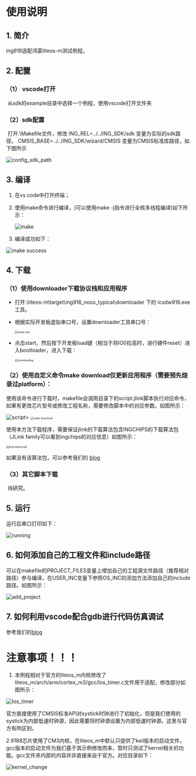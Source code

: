 # 使用说明

## 1. 简介

ing918适配鸿蒙liteos-m测试例程。



## 2. 配置

### （1） vscode打开

​	从sdk的example目录中选择一个例程，使用vscode打开文件夹



### （2）sdk配置

​	打开.\Makefile文件，修改 ING_REL=../../ING_SDK/sdk 变量为实际的sdk路径，
    CMSIS_BASE=../../ING_SDK/wizard/CMSIS 变量为CMSIS标准库路径，如下图所示


<img src="./doc/picture/config_sdk_path.png" alt="config_sdk_path" style="zoom:100%;" />



## 3. 编译

1. 在vs code中打开终端；


2. 使用make命令进行编译，(可以使用make -j指令进行全核多线程编译)如下所示：	

   <img src="./doc/picture/make.png" alt="make" style="zoom:100%;" />

4. 编译成功如下：	

  <img src="./doc/picture/make success.png" alt="make success" style="zoom:100%;" />



## 4. 下载

### （1）使用downloader下载协议栈和应用程序

- 打开.\liteos-m\target\ing916_noos_typical\downloader 下的 icsdw916.exe工具。

- 根据实际开发板虚拟串口号，设置downloader工具串口号：

  <img src="./doc/picture/setup uart.png" alt="setup uart" style="zoom:50%;" />

- 点击start，然后按下开发板load键（相当于将IO0拉高时，进行硬件reset）进入bootloader，进入下载：

  <img src="./doc/picture/downloading.png" alt="downloading" style="zoom:50%;" />



### （2）使用自定义命令make download仅更新应用程序（需要预先烧录过platform）：
  使用该命令进行下载时，makefile会调用目录下的script.jlink脚本执行对应命令，如果有更改芯片型号或修改工程名称，需要修改脚本中的对应参数。如图所示：

  <img src="./doc/picture/jlink-src.png" alt="script" style="zoom:100%;" />>
  <img src="./doc/picture/make download.png" alt="make download" style="zoom:50%;" />

  使用本方法下载程序，需要保证jlink的下载算法包含INGCHIPS的下载算法包（JLink family可以看到ingchips的对应信息）如图所示：

  <img src="./doc/picture/jlink-device.png" alt="jlink-download" style="zoom:50%;" />

  如果没有该算法包，可以参考我们的
  [blog](https://ingchips.github.io/docs/mass_production/swd_burn/)

### （3）其它脚本下载

​	待研究。



## 5. 运行

运行后串口打印如下：

![running](./doc/picture/running.png)

##  6. 如何添加自己的工程文件和include路径
  可以在makefile的PROJECT_FILES变量上增加自己的工程源文件路径（推荐相对路径）参与编译，在USER_INC变量下参照OS_INC的添加方法添加自己的include路径。如图所示：

  <img src="./doc/picture/add_project.png" alt="add_project" style="zoom:100%;" />

## 7. 如何利用vscode配合gdb进行代码仿真调试
  参考我们的[blog](https://ingchips.github.io/blog/2021-07-29-vscode/)

# 注意事项！！！
 1. 本例程相对于官方的liteos_m内核修改了liteos_m/arch/arm/cortex_m3/gcc/los_timer.c文件用于适配，修改部分如图所示：

  <img src="./doc/picture/los_timer.png" alt="los_timer" style="zoom:100%;" />

  官方直接使用了CMSIS标准API对systick时钟进行了初始化，但是我们使用的systick为内部低速时钟源，因此需要将时钟源设置为内部低速时钟源。这里与官方有所区别。

  2.9188芯片使用了CM3内核，在liteos_m中默认只提供了keil版本的启动文件，gcc版本的启动文件为我们基于其示例修改而来，暂时只测试了kernel相关的功能。gcc文件夹内部的内容并非直接来自于官方。对应目录如下：

  <img src="./doc/picture/kernel_change.png" alt="kernel_change" style="zoom:100%;" />

